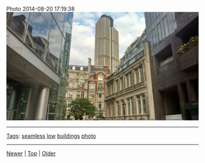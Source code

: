 <!--
title: Photo 2014-08-20 17
date: 2020-06-28T14:55:35.536Z
tags: seamless, low, buildings, photo
-->








Photo 2014-08-20 17:19:38
![](95293540682-0.jpg)

<!--BOTTOM-POST-NAVIGATION-->
---

[Tags](tags.md): [seamless](tag-seamless.md) [low](tag-low.md) [buildings](tag-buildings.md) [photo](tag-photo.md)

---

[Newer](95262601587.md) | [Top](index.md) | [Older](95295040017.md)